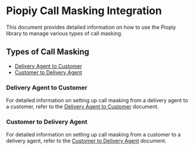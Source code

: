 # Piopiy Call Masking Integration

This document provides detailed information on how to use the Piopiy library to manage various types of call masking.

## Types of Call Masking

- [Delivery Agent to Customer](call_masking/delivery_agent_to_customer.md)
- [Customer to Delivery Agent](call_masking/customer_to_delivery_agent.md)

### Delivery Agent to Customer

For detailed information on setting up call masking from a delivery agent to a customer, refer to the [Delivery Agent to Customer](call_masking/delivery_agent_to_customer.md) document.

### Customer to Delivery Agent

For detailed information on setting up call masking from a customer to a delivery agent, refer to the [Customer to Delivery Agent](call_masking/customer_to_delivery_agent.md) document.
